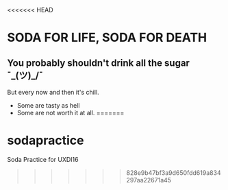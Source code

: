 <<<<<<< HEAD
# SODA FOR LIFE, SODA FOR DEATH
## You probably shouldn't drink all the sugar ¯\_(ツ)_/¯

But every now and then it's chill.

* Some are tasty as hell
* Some are not worth it at all.
=======
# sodapractice
Soda Practice for UXDI16
>>>>>>> 828e9b47bf3a9d650fdd619a834297aa22671a45
